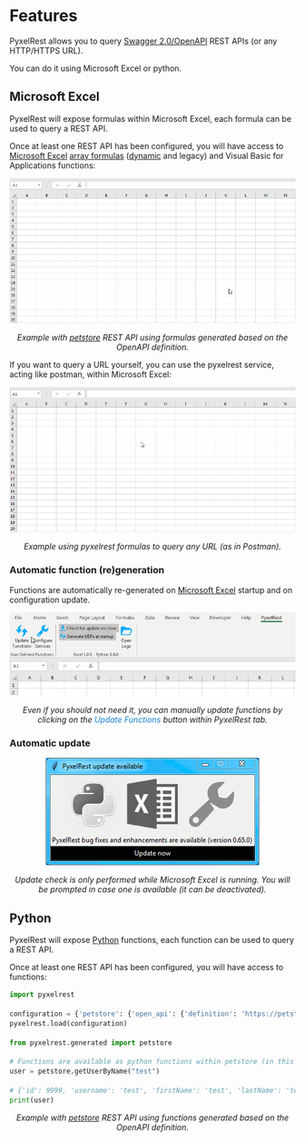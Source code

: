 # Features

PyxelRest allows you to query [Swagger 2.0/OpenAPI](https://www.openapis.org) REST APIs (or any HTTP/HTTPS URL).

You can do it using Microsoft Excel or python.

## Microsoft Excel

PyxelRest will expose formulas within Microsoft Excel, each formula can be used to query a REST API.

Once at least one REST API has been configured, you will have access to [Microsoft Excel] [array formulas](https://support.office.com/en-us/article/Create-an-array-formula-E43E12E0-AFC6-4A12-BC7F-48361075954D) ([dynamic](https://support.office.com/en-us/article/dynamic-array-formulas-and-spilled-array-behavior-205c6b06-03ba-4151-89a1-87a7eb36e531?ns=EXCEL&version=90&ui=en-US&rs=en-US&ad=US) and legacy) and Visual Basic for Applications functions:

<p align="center">
  <img src="https://raw.githubusercontent.com/Colin-b/pyxelrest/develop/resources/doc/dynamic_array_formula.gif" alt='Using dynamic array formulas to query petstore REST API'>
  
</p>
<p align="center"><em>Example with <a href="https://petstore.swagger.io/#/">petstore</a> REST API using formulas generated based on the OpenAPI definition.</em></p>


If you want to query a URL yourself, you can use the pyxelrest service, acting like postman, within Microsoft Excel:

<p align="center">
  <img src="https://raw.githubusercontent.com/Colin-b/pyxelrest/develop/resources/doc/postman_in_excel.gif" alt='Using dynamic array formulas to query a URL'>
</p>
<p align="center"><em>Example using pyxelrest formulas to query any URL (as in Postman).</em></p>

### Automatic function (re)generation

Functions are automatically re-generated on [Microsoft Excel] startup and on configuration update.

<p align="center">
  <img src="https://raw.githubusercontent.com/Colin-b/pyxelrest/develop/resources/doc/update_functions_generate_startup.gif" alt='Formula generation'>
</p>
<p align="center"><em>Even if you should not need it, you can manually update functions by clicking on the <span style="color: #1382CE">Update Functions</span> button within <span style="color: #1E1E1F">PyxelRest</span> tab.</em></p>

### Automatic update

<p align="center">
  <img src="https://raw.githubusercontent.com/Colin-b/pyxelrest/develop/resources/doc/update_gui.gif" alt='Update steps'>
</p>
<p align="center"><em>Update check is only performed while Microsoft Excel is running. You will be prompted in case one is available (it can be deactivated).</em></p>


## Python

PyxelRest will expose [Python](https://www.python.org) functions, each function can be used to query a REST API.

Once at least one REST API has been configured, you will have access to functions:

```python
import pyxelrest

configuration = {'petstore': {'open_api': {'definition': 'https://petstore.swagger.io/v2/swagger.json'}}}
pyxelrest.load(configuration)

from pyxelrest.generated import petstore

# Functions are available as python functions within petstore (in this case) and can be used as such
user = petstore.getUserByName("test")

# {'id': 9999, 'username': 'test', 'firstName': 'test', 'lastName': 'test', 'email': 'test@test.com', 'password': 'test', 'userStatus': 0}
print(user)
```
<p align="center"><em>Example with <a href="https://petstore.swagger.io/#/">petstore</a> REST API using functions generated based on the OpenAPI definition.</em></p>

[Microsoft Excel]: https://products.office.com/en-us/excel
